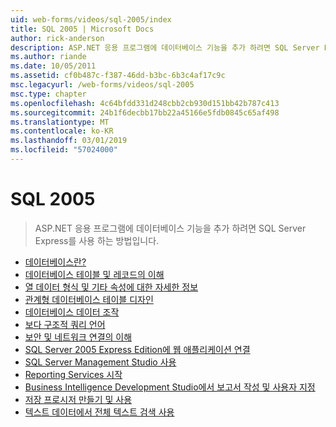 ```yaml
---
uid: web-forms/videos/sql-2005/index
title: SQL 2005 | Microsoft Docs
author: rick-anderson
description: ASP.NET 응용 프로그램에 데이터베이스 기능을 추가 하려면 SQL Server Express를 사용 하는 방법입니다.
ms.author: riande
ms.date: 10/05/2011
ms.assetid: cf0b487c-f387-46dd-b3bc-6b3c4af17c9c
msc.legacyurl: /web-forms/videos/sql-2005
msc.type: chapter
ms.openlocfilehash: 4c64bfdd331d248cbb2cb930d151bb42b787c413
ms.sourcegitcommit: 24b1f6decbb17bb22a45166e5fdb0845c65af498
ms.translationtype: MT
ms.contentlocale: ko-KR
ms.lasthandoff: 03/01/2019
ms.locfileid: "57024000"
---
```

<a name="sql-2005"></a>SQL 2005
====================
> ASP.NET 응용 프로그램에 데이터베이스 기능을 추가 하려면 SQL Server Express를 사용 하는 방법입니다.


- [데이터베이스란?](what-is-a-database.md)
- [데이터베이스 테이블 및 레코드의 이해](understanding-database-tables-and-records.md)
- [열 데이터 형식 및 기타 속성에 대한 자세한 정보](more-about-column-data-types-and-other-properties.md)
- [관계형 데이터베이스 테이블 디자인](designing-relational-database-tables.md)
- [데이터베이스 데이터 조작](manipulating-database-data.md)
- [보다 구조적 쿼리 언어](more-structured-query-language.md)
- [보안 및 네트워크 연결의 이해](understanding-security-and-network-connectivity.md)
- [SQL Server 2005 Express Edition에 웹 애플리케이션 연결](connecting-your-web-application-to-sql-server-2005-express-edition.md)
- [SQL Server Management Studio 사용](using-sql-server-management-studio.md)
- [Reporting Services 시작](getting-started-with-reporting-services.md)
- [Business Intelligence Development Studio에서 보고서 작성 및 사용자 지정](building-and-customizing-reports-in-business-intelligence-development-studio.md)
- [저장 프로시저 만들기 및 사용](creating-and-using-stored-procedures.md)
- [텍스트 데이터에서 전체 텍스트 검색 사용](enabling-full-text-search-in-your-text-data.md)
